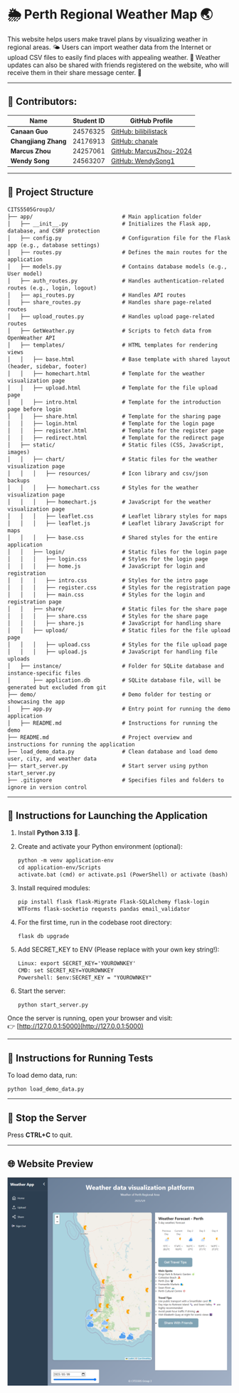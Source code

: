 # 🌦️ Perth Regional Weather Map 🌏

This website helps users make travel plans by visualizing weather in regional areas. 🌤️ Users can import weather data from the Internet or upload CSV files to easily find places with appealing weather. 🌈 Weather updates can also be shared with friends registered on the website, who will receive them in their share message center. 📩

---

## 👥 Contributors:

| Name                     | Student ID | GitHub Profile                                   |
|--------------------------|------------|-------------------------------------------------|
| **Canaan Guo**           | 24576325   | [GitHub: bilibilistack](https://github.com/bilibilistack) |
| **Changjiang Zhang**     | 24176913   | [GitHub: chanale](https://github.com/chanale)   |
| **Marcus Zhou**          | 24257061   | [GitHub: MarcusZhou-2024](https://github.com/MarcusZhou-2024) |
| **Wendy Song**           | 24563207   | [GitHub: WendySong1](https://github.com/WendySong1) |

---

## 📂 Project Structure

```
CITS5505Group3/
├── app/                            # Main application folder
│   ├── __init__.py                 # Initializes the Flask app, database, and CSRF protection
│   ├── config.py                   # Configuration file for the Flask app (e.g., database settings)
│   ├── routes.py                   # Defines the main routes for the application
│   ├── models.py                   # Contains database models (e.g., User model)
│   ├── auth_routes.py              # Handles authentication-related routes (e.g., login, logout)
│   ├── api_routes.py               # Handles API routes 
│   ├── share_routes.py             # Handles share page-related routes 
│   ├── upload_routes.py            # Handles upload page-related routes 
│   ├── GetWeather.py               # Scripts to fetch data from OpenWeather API
│   ├── templates/                  # HTML templates for rendering views
│   │   ├── base.html               # Base template with shared layout (header, sidebar, footer)
│   │   ├── homechart.html          # Template for the weather visualization page
│   │   ├── upload.html             # Template for the file upload page
│   │   ├── intro.html              # Template for the introduction page before login
│   │   ├── share.html              # Template for the sharing page
│   │   ├── login.html              # Template for the login page
│   │   ├── register.html           # Template for the register page
│   │   ├── redirect.html           # Template for the redirect page
│   ├── static/                     # Static files (CSS, JavaScript, images)
│   │   ├── chart/                  # Static files for the weather visualization page
│   │   │   ├── resources/          # Icon library and csv/json backups
│   │   │   ├── homechart.css       # Styles for the weather visualization page
│   │   │   ├── homechart.js        # JavaScript for the weather visualization page
│   │   │   ├── leaflet.css         # Leaflet library styles for maps
│   │   │   ├── leaflet.js          # Leaflet library JavaScript for maps
│   │   │   ├── base.css            # Shared styles for the entire application
│   │   ├── login/                  # Static files for the login page
│   │   │   ├── login.css           # Styles for the login page
│   │   │   ├── home.js             # JavaScript for login and registration
│   │   │   ├── intro.css           # Styles for the intro page
│   │   │   ├── register.css        # Styles for the registration page
│   │   │   ├── main.css            # Styles for the login and registration page
│   │   ├── share/                  # Static files for the share page
│   │   │   ├── share.css           # Styles for the share page
│   │   │   ├── share.js            # JavaScript for handling share
│   │   ├── upload/                 # Static files for the file upload page
│   │   │   ├── upload.css          # Styles for the file upload page
│   │   │   ├── upload.js           # JavaScript for handling file uploads
│   ├── instance/                   # Folder for SQLite database and instance-specific files
│       ├── application.db          # SQLite database file, will be generated but excluded from git
├── demo/                           # Demo folder for testing or showcasing the app
│   ├── app.py                      # Entry point for running the demo application
│   ├── README.md                   # Instructions for running the demo
├── README.md                       # Project overview and instructions for running the application
├── load_demo_data.py               # Clean database and load demo user, city, and weather data
├── start_server.py                 # Start server using python start_server.py
├── .gitignore                      # Specifies files and folders to ignore in version control
```

---

## 🚀 Instructions for Launching the Application

1. Install **Python 3.13** 🐍.
2. Create and activate your Python environment (optional):  
    ```
    python -m venv application-env
    cd application-env/Scripts
    activate.bat (cmd) or activate.ps1 (PowerShell) or activate (bash)
    ```
3. Install required modules:  
    ```
    pip install flask flask-Migrate Flask-SQLAlchemy flask-login WTForms flask-socketio requests pandas email_validator
    ```
4. For the first time, run in the codebase root directory:  
    ```
    flask db upgrade
    ```

5. Add SECRET_KEY to ENV (Please replace with your own key string!):
    ```
    Linux: export SECRET_KEY='YOUROWNKEY'
    CMD: set SECRET_KEY=YOUROWNKEY
    Powershell: $env:SECRET_KEY = "YOUROWNKEY"
    ```

5. Start the server:  
    ```
    python start_server.py
    ```

Once the server is running, open your browser and visit:  
👉 [http://127.0.0.1:5000](http://127.0.0.1:5000)

---

## 🧪 Instructions for Running Tests

To load demo data, run:  
```
python load_demo_data.py
```

---

## 🛑 Stop the Server

Press **CTRL+C** to quit.

---

## 🌐 Website Preview

![Homepage](introduction_images/Homepage.png)






